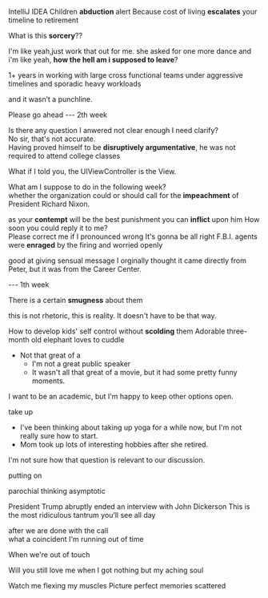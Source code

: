 
IntelliJ IDEA‎
Children **abduction** alert 
Because cost of living **escalates** your timeline to retirement

What is this **sorcery**??

I'm like yeah,just work that out for me. 
she asked for one more dance and i'm 
like yeah, **how the hell am i supposed to leave**?

1+ years in working with large cross functional teams under aggressive timelines and sporadic heavy workloads

and it wasn’t a punchline.

Please go ahead 
--- 2th week 

Is there any question I anwered not clear enough I need clarify?  
No sir, that's not accurate.  
Having proved himself to be **disruptively argumentative**, he was not required to attend college classes

What if I told you, the UIViewController is the View.

What am I suppose to do in the following week?  
whether the organization could or should call for the **impeachment** of President Richard Nixon.

as your **contempt** will be the best punishment you can **inflict** upon him
How soon you could reply it to me?  
Please correct me if I pronounced wrong 
It's gonna be all right 
F.B.I. agents were **enraged** by the firing and worried openly

good at giving sensual message 
I orginally thought it came directly from Peter, but it was from the
Career Center. 


--- 1th week 

There is a certain **smugness** about them

this is not rhetoric, this is reality.
It doesn't have to be that way. 

How to develop kids' self control without **scolding** them 
Adorable three-month old elephant loves to cuddle 

* Not that great of a
	* I'm not a great public speaker
	* It wasn't all that great of a movie, but it had some pretty funny moments.

I want to be an academic, but I'm happy to keep other options open.

take up 
* I've been thinking about taking up yoga for a while now, but I'm not really sure how to start.
* Mom took up lots of interesting hobbies after she retired.

I'm not sure how that question is relevant to our discussion.

putting on 

parochial thinking
asymptotic 

President Trump abruptly ended an interview with John Dickerson
This is the most ridiculous tantrum you’ll see all day

after we are done with the call  
what a coincident 
I'm running out of time 

When we're out of touch 

Will you still love me 
when I got nothing but my aching soul 


Watch me flexing my muscles 
Picture perfect memories scattered 


